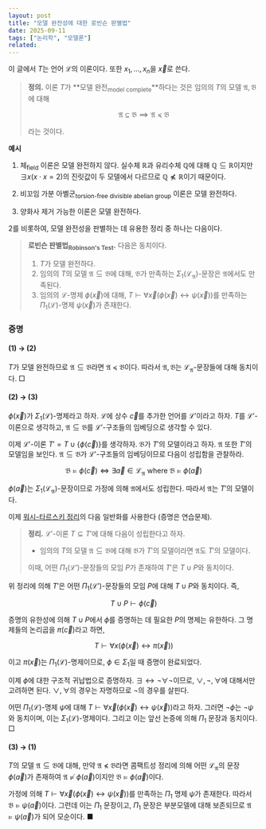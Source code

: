 ```yaml
---
layout: post
title: "모델 완전성에 대한 로빈슨 판별법"
date: 2025-09-11
tags: ["논리학", "모델론"]
related:
---
```


이 글에서 $T$는 언어 $\mathcal{L}$의 이론이다. 또한 $x_1, \dots, x_n$을 $\vec{x}$로 쓴다.

> **정의.** 이론 $T$가 **모델 완전<sub>model complete</sub>**하다는 것은 임의의 $T$의 모델 $\mathfrak{A}, \mathfrak{B}$에 대해
>
> $$
> \mathfrak{A} \subseteq \mathfrak{B} \implies \mathfrak{A} \preceq \mathfrak{B}
> $$
>
> 라는 것이다.

**예시**

1. 체<sub>field</sub> 이론은 모델 완전하지 않다. 실수체 $\mathbb{R}$과 유리수체 $\mathbb{Q}$에 대해 $\mathbb{Q} \subseteq \mathbb{R}$이지만 $\exists x (x \cdot x = 2)$의 진릿값이 두 모델에서 다르므로 $\mathbb{Q} \not\preceq \mathbb{R}$이기 때문이다.

2. 비꼬임 가분 아벨군<sub>torsion-free divisible abelian group</sub> 이론은 모델 완전하다.

3. 양화사 제거 가능한 이론은 모델 완전하다.

2를 비롯하여, 모델 완전성을 판별하는 데 유용한 정리 중 하나는 다음이다.

> **로빈슨 판별법<sub>Robinson's Test</sub>.** 다음은 동치이다.
>
> 1. $T$가 모델 완전하다.
> 2. 임의의 $T$의 모델 $\mathfrak{A} \subseteq \mathfrak{B}$에 대해, $\mathfrak{B}$가 만족하는 $\Sigma_1(\mathcal{L}_\mathfrak{A})$-문장은 $\mathfrak{A}$에서도 만족된다.
> 3. 임의의 $\mathcal{L}$-명제 $\phi(\vec{x})$에 대해, $T \vdash \forall \vec{x} (\phi(\vec{x}) \leftrightarrow \psi(\vec{x}))$를 만족하는 $\Pi_1(\mathcal{L})$-명제 $\psi(\vec{x})$가 존재한다.

### 증명

#### (1) → (2)

$T$가 모델 완전하므로 $\mathfrak{A} \subseteq \mathfrak{B}$라면 $\mathfrak{A} \preceq \mathfrak{B}$이다. 따라서 $\mathfrak{A}, \mathfrak{B}$는 $\mathcal{L}_\mathfrak{A}$-문장들에 대해 동치이다. □

#### (2) → (3)

$\phi(\vec{x})$가 $\Sigma_1(\mathcal{L})$-명제라고 하자. $\mathcal{L}$에 상수 $\vec{c}$를 추가한 언어를 $\mathcal{L}'$이라고 하자. $T$를 $\mathcal{L}'$-이론으로 생각하고, $\mathfrak{A} \subseteq \mathfrak{B}$를 $\mathcal{L}'$-구조들의 임베딩으로 생각할 수 있다.

이제 $\mathcal{L}'$-이론 $T' = T \cup \{ \phi(\vec{c}) \}$를 생각하자. $\mathfrak{B}$가 $T'$의 모델이라고 하자. $\mathfrak{A}$ 또한 $T'$의 모델임을 보인다. $\mathfrak{A} \subseteq \mathfrak{B}$가 $\mathcal{L}'$-구조들의 임베딩이므로 다음이 성립함을 관찰하라.

$$
\mathfrak{B} \vDash \phi(\vec{c}) \iff \exists \vec{a} \in \mathcal{L}_\mathfrak{A}  \text{ where } \mathfrak{B} \vDash \phi(\vec{a})
$$

$\phi(\vec{a})$는 $\Sigma_1(\mathcal{L}_\mathfrak{A})$-문장이므로 가정에 의해 $\mathfrak{A}$에서도 성립한다. 따라서 $\mathfrak{A}$는 $T'$의 모델이다.

이제 [워시-타르스키 정리](/2025/04/17/los-tarski)의 다음 일반화를 사용한다 (증명은 연습문제).

> **정리.** $\mathcal{L}'$-이론 $T \subseteq T'$에 대해 다음이 성립한다고 하자.
>
> - 임의의 $T$의 모델 $\mathfrak{A} \subseteq \mathfrak{B}$에 대해 $\mathfrak{B}$가 $T'$의 모델이라면 $\mathfrak{A}$도 $T'$의 모델이다.
>
> 이때, 어떤 $\Pi_1(\mathcal{L}')$-문장들의 모임 $P$가 존재하여 $T'$은 $T \cup P$와 동치이다.

위 정리에 의해 $T'$은 어떤 $\Pi_1(\mathcal{L}')$-문장들의 모임 $P$에 대해 $T \cup P$와 동치이다. 즉,

$$
T \cup P \vdash \phi(\vec{c})
$$

증명의 유한성에 의해 $T \cup P$에서 $\phi$를 증명하는 데 필요한 $P$의 명제는 유한하다. 그 명제들의 논리곱을 $\pi(\vec{c})$라고 하면,

$$
T \vdash \forall x (\phi(\vec{x}) \leftrightarrow \pi(\vec{x}))
$$

이고 $\pi(\vec{x})$는 $\Pi_1(\mathcal{L})$-명제이므로, $\phi \in \Sigma_1$일 때 증명이 완료되었다.

이제 $\phi$에 대한 구조적 귀납법으로 증명하자. $\exists \leftrightarrow \lnot\forall\lnot$이므로, $\lor, \lnot, \forall$에 대해서만 고려하면 된다. $\lor, \forall$의 경우는 자명하므로 $\lnot$의 경우를 살핀다.

어떤 $\Pi_1(\mathcal{L})$-명제 $\psi$에 대해 $T \vdash \forall \vec{x} (\phi(\vec{x}) \leftrightarrow \psi(\vec{x}))$라고 하자. 그러면 $\lnot \phi$는 $\lnot \psi$와 동치이며, 이는 $\Sigma_1(\mathcal{L})$-명제이다. 그리고 이는 앞선 논증에 의해 $\Pi_1$ 문장과 동치이다. □

#### (3) → (1)

$T$의 모델 $\mathfrak{A} \subseteq \mathfrak{B}$에 대해, 만약 $\mathfrak{A} \not\preceq \mathfrak{B}$라면 콤팩트성 정리에 의해 어떤 $\mathcal{L}_\mathfrak{A}$의 문장 $\phi(\vec{a})$가 존재하여 $\mathfrak{A} \not\vDash \phi(\vec{a})$이지만 $\mathfrak{B} \vDash \phi(\vec{a})$이다.

가정에 의해 $T \vdash \forall \vec{x} (\phi(\vec{x}) \leftrightarrow \psi(\vec{x}))$를 만족하는 $\Pi_1$ 명제 $\psi$가 존재한다. 따라서 $\mathfrak{B} \vDash \psi(\vec{a})$이다. 그런데 이는 $\Pi_1$ 문장이고, $\Pi_1$ 문장은 부분모델에 대해 보존되므로 $\mathfrak{A} \vDash \psi(\vec{a})$가 되어 모순이다. ■
